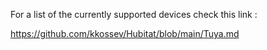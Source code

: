 For a list of the currently supported devices check this link : 

https://github.com/kkossev/Hubitat/blob/main/Tuya.md
